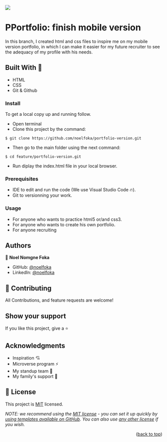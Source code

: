 ![](https://img.shields.io/badge/Microverse-blueviolet) 

# PPortfolio: finish mobile version

In this branch, I created html and css files to inspire me on my mobile version portfolio, in which I can make it easier for my future recruiter to see the adequacy of my profile with his needs.



## Built With 🔨


- HTML
- CSS
- Git & Github

### Install

To get a local copy up and running follow.
- Open terminal
- Clone this project by the command: 

```
$ git clone https://github.com/noelfoka/portfolio-version.git
```

- Then go to the main folder using the next command:

```
$ cd feature/portfolio-version.git
```

- Run diplay the index.html file in your local browser.



### Prerequisites

- IDE to edit and run the code (We use Visual Studio Code 🔥).
- Git to versionning your work.


### Usage

- For anyone who wants to practice html5 or/and css3.
- For anyone who wants to create his own portfolio.
- For anyone recruiting


## Authors

👤 **Noel Nomgne Foka**

- GitHub: [@noelfoka](https://github.com/noelfoka)
- LinkedIn: [@noelfoka](https://www.linkedin.com/in/no%C3%ABl-nomgne-foka-063013231/)


## 🤝 Contributing

All Contributions, and feature requests are welcome!



## Show your support

If you like this project, give a ⭐️ 


## Acknowledgments

- Inspiration 💘
- Microverse program ⚡
- My standup team 🏹
- My family's support 🙌

## 📝 License <a name="license"></a>

This project is [MIT](./LICENSE) licensed.

_NOTE: we recommend using the [MIT license](https://choosealicense.com/licenses/mit/) - you can set it up quickly by [using templates available on GitHub](https://docs.github.com/en/communities/setting-up-your-project-for-healthy-contributions/adding-a-license-to-a-repository). You can also use [any other license](https://choosealicense.com/licenses/) if you wish._

<p align="right">(<a href="#readme-top">back to top</a>)</p>